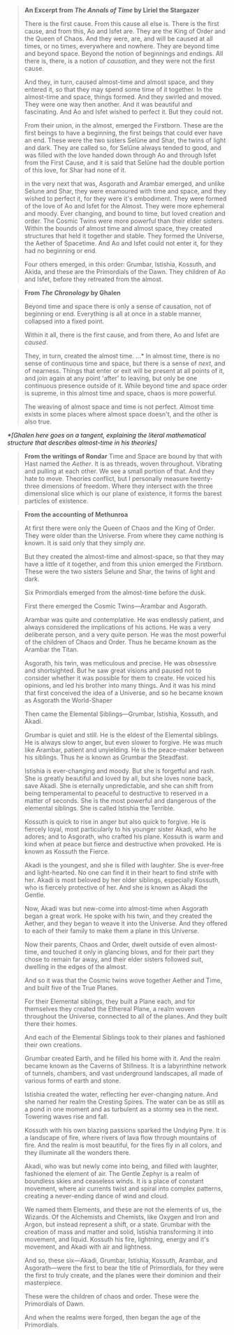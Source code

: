 > **An Excerpt from _The Annals of Time_ by Liriel the Stargazer**
> 
> There is the first cause. From this cause all else is. There is the first cause, and from this, Ao and Isfet are. They are the King of Order and the Queen of Chaos. And they were, are, and will be caused at all times, or no times, everywhere and nowhere. They are beyond time and beyond space. Beyond the notion of beginnings and endings. All there is, there, is a notion of _causation_, and they were not the first cause.
> 
> And they, in turn, caused almost-time and almost space, and they entered it, so that they may spend some time of it together. In the almost-time and space, things formed. And they swirled and moved. They were one way then another. And it was beautiful and fascinating. And Ao and Isfet wished to perfect it. But they could not. 
> 
> From their union, in the almost, emerged the Firstborn. These are the first beings to have a beginning, the first beings that could ever have an end. These were the two sisters Selûne and Shar, the twins of light and dark. They are called so, for Selûne always tended to good, and was filled with the love handed down through Ao and through Isfet from the First Cause, and it is said that Selûne had the double portion of this love, for Shar had none of it.
> 
> in the very next that was, Asgorath and Arambar emerged, and unlike Selune and Shar, they were enamoured with time and space, and they wished to perfect it, for they were it's embodiment. They were formed of the love of Ao and Isfet for the Almost. They were more ephemeral and moody. Ever changing, and bound to time, but loved creation and order. The Cosmic Twins were more powerful than their elder sisters. Within the bounds of almost time and almost space, they created structures that held it together and stable. They formed the Universe, the Aether of Spacetime. And Ao and Isfet could not enter it, for they had no beginning or end.
> 
> Four others emerged, in this order: Grumbar, Istishia, Kossuth, and Akida, and these are the Primordials of the Dawn. They children of Ao and Isfet, before they retreated from the almost.

> **From _The Chronology_ by Ghalen**
> 
> Beyond time and space there is only a sense of causation, not of beginning or end. Everything is all at once in a stable manner, collapsed into a fixed point.
> 
> Within it all, there is the first cause, and from there, Ao and Isfet are _caused_. 
> 
> They, in turn, created the almost time. ...\* In almost time, there is no sense of continuous time and space, but there is a sense of _next_, and of nearness. Things that enter or exit will be present at all points of it, and join again at any point 'after' to leaving, but only be one continuous presence outside of it. While beyond time and space order is supreme, in this almost time and space, chaos is more powerful.
> 
> The weaving of almost space and time is not perfect. Almost time exists in some places where almost space doesn't, and the other is also true.

_\*\[Ghalen here goes on a tangent, explaining the literal mathematical structure that describes almost-time in his theories\]_ 

> **From the writings of Rondar**
> Time and Space are bound by that with Hast named the _Aether_. It is as threads, woven throughout. Vibrating and pulling at each other. We see a small portion of that. And they hate to move. Theories conflict, but I personally measure twenty-three dimensions of freedom. Where they intersect with the three dimensional slice which is our plane of existence, it forms the barest particles of existence.


> **From the accounting of Methunroa**
> 
> At first there were only the Queen of Chaos and the King of Order. They were older than the Universe. From where they came nothing is known. It is said only that they simply *are*.
> 
> But they created the almost-time and almost-space, so that they may have a little of it together, and from this union emerged the Firstborn. These were the two sisters Selune and Shar, the twins of light and dark. 
> 
> Six Primordials emerged from the almost-time before the dusk.
> 
> First there emerged the Cosmic Twins—Arambar and Asgorath.
> 
> Arambar was quite and contemplative. He was endlessly patient, and always considered the implications of his actions. He was a very deliberate person, and a very quite person. He was the most powerful of the children of Chaos and Order. Thus he became known as the Arambar the Titan.
> 
> Asgorath, his twin, was meticulous and precise. He was obsessive and shortsighted. But he saw great visions and paused not to consider whether it was possible for them to create. He voiced his opinions, and led his brother into many things. And it was his mind that first conceived the idea of a Universe, and so he became known as Asgorath the World-Shaper
> 
> Then came the Elemental Siblings—Grumbar, Istishia, Kossuth, and Akadi.
> 
> Grumbar is quiet and still. He is the eldest of the Elemental siblings. He is always slow to anger, but even slower to forgive. He was much like Arambar, patient and unyielding. He is the peace-maker between his siblings. Thus he is known as Grumbar the Steadfast. 
> 
> Istishia is ever-changing and moody. But she is forgetful and rash. She is greatly beautiful and loved by all, but she loves none back, save Akadi. She is eternally unpredictable, and she can shift from being temperamental to peaceful to destructive to reserved in a matter of seconds. She is the most powerful and dangerous of the elemental siblings. She is called Istishia the Terrible.
> 
> Kossuth is quick to rise in anger but also quick to forgive. He is fiercely loyal, most particularly to his younger sister Akadi, who he adores; and to Asgorath, who crafted his plane. Kossuth is warm and kind when at peace but fierce and destructive when provoked. He is known as Kossuth the Fierce.
> 
> Akadi is the youngest, and she is filled with laughter. She is ever-free and light-hearted. No one can find it in their heart to find strife with her. Akadi is most beloved by her older siblings, especially Kossuth, who is fiercely protective of her. And she is known as Akadi the Gentle.
> 
> Now, Akadi was but new-come into almost-time when Asgorath began a great work. He spoke with his twin, and they created the Aether, and they began to weave it into the Universe. And they offered to each of their family to make them a plane in this Universe.
> 
> Now their parents, Chaos and Order, dwelt outside of even almost-time, and touched it only in glancing blows, and for their part they chose to remain far away, and their elder sisters followed suit, dwelling in the edges of the almost.
> 
> And so it was that the Cosmic twins wove together Aether and Time, and built five of the True Planes. 
> 
> For their Elemental siblings, they built a Plane each, and for themselves they created the Ethereal Plane, a realm woven throughout the Universe, connected to all of the planes. And they built there their homes.
> 
> And each of the Elemental Siblings took to their planes and fashioned their own creations.
> 
> Grumbar created Earth, and he filled his home with it. And the realm became known as the Caverns of Stillness. It is a labyrinthine network of tunnels, chambers, and vast underground landscapes, all made of various forms of earth and stone. 
> 
> Istishia created the water, reflecting her ever-changing nature. And she named her realm the Cresting Spires. The water can be as still as a pond in one moment and as turbulent as a stormy sea in the next. Towering waves rise and fall. 
> 
> Kossuth with his own blazing passions sparked the Undying Pyre. It is a landscape of fire, where rivers of lava flow through mountains of fire. And the realm is most beautiful, for the fires fly in all colors, and they illuminate all the wonders there.
> 
> Akadi, who was but newly come into being, and filled with laughter, fashioned the element of air. The Gentle Zephyr is a realm of boundless skies and ceaseless winds. It is a place of constant movement, where air currents twist and spiral into complex patterns, creating a never-ending dance of wind and cloud.
> 
> We named them Elements, and these are not the elements of us, the Wizards. Of the Alchemists and Chemists, like Oxygen and Iron and Argon, but instead represent a shift, or a state. Grumbar with the creation of mass and matter and solid, Istishia transforming it into movement, and liquid. Kossuth his fire, lightning, energy and it's movement, and Akadi with air and lightness.
> 
> And so, these six—Akadi, Grumbar, Istishia, Kossuth, Arambar, and Asgorath—were the first to bear the title of Primordials, for they were the first to truly create, and the planes were their dominion and their masterpiece.
> 
> These were the children of chaos and order. These were the Primordials of Dawn.
> 
> And when the realms were forged, then began the age of the Primordials.
